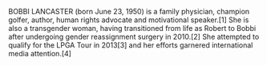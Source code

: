 BOBBI LANCASTER (born June 23, 1950) is a family physician, champion golfer, author, human rights advocate and motivational speaker.[1] She is also a transgender woman, having transitioned from life as Robert to Bobbi after undergoing gender reassignment surgery in 2010.[2] She attempted to qualify for the LPGA Tour in 2013[3] and her efforts garnered international media attention.[4]

